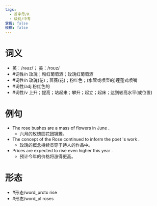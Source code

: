 ```yaml
---
tags:
  - 首字母/R
  - 级别/中考
掌握: false
模糊: false
---
```

# 词义
- 英：/rəʊz/； 美：/roʊz/
- #词性/n  玫瑰；粉红葡萄酒；玫瑰红葡萄酒
- #词性/n  玫瑰(花)；蔷薇(花)；粉红色；(水管或喷壶的)莲蓬式喷嘴
- #词性/adj  粉红色的
- #词性/v  上升；提高；站起来；攀升；起立；起床；达到较高水平(或位置)
# 例句
- The rose bushes are a mass of flowers in June .
	- 六月的玫瑰园花团锦簇。
- The concept of the Rose continued to inform the poet 's work .
	- 玫瑰的概念持续贯穿于诗人的作品中。
- Prices are expected to rise even higher this year .
	- 预计今年的价格将涨得更高。
# 形态
- #形态/word_proto rise
- #形态/word_pl roses

